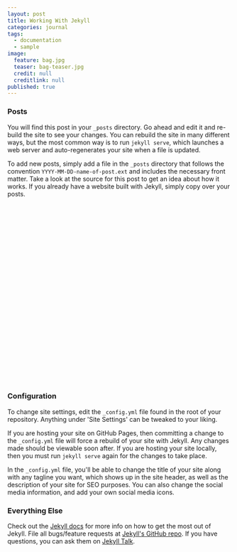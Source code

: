 ```yaml
---
layout: post
title: Working With Jekyll
categories: journal
tags:
  - documentation
  - sample
image:
  feature: bag.jpg
  teaser: bag-teaser.jpg
  credit: null
  creditlink: null
published: true
---
```



### Posts

You will find this post in your `_posts` directory. Go ahead and edit it and re-build the site to see your changes. You can rebuild the site in many different ways, but the most common way is to run `jekyll serve`, which launches a web server and auto-regenerates your site when a file is updated.

To add new posts, simply add a file in the `_posts` directory that follows the convention `YYYY-MM-DD-name-of-post.ext` and includes the necessary front matter. Take a look at the source for this post to get an idea about how it works. If you already have a website built with Jekyll, simply copy over your posts.

<div id="map" style="height: 400px;"></div>
<script>
var map = L.map('map').setView([51.4833, -3.1833], 10);

   L.tileLayer('https://api.mapbox.com/styles/v1/mapbox/light-v9/tiles/256/{z}/{x}/{y}?access_token=pk.eyJ1Ijoiam9obm55ZmJlYXQiLCJhIjoiY2oxbzF6emc2MDAzMzJxbW5pMmsycW10aSJ9.Daey0MGA6uFQ5XWAW7BV0w', {
    attribution: 'Map data &copy; <a href="http://openstreetmap.org">OpenStreetMap</a> contributors, <a href="http://creativecommons.org/licenses/by-sa/2.0/">CC-BY-SA</a>, Imagery © <a href="http://mapbox.com">Mapbox</a>',
    maxZoom: 18,
}).addTo(mymap);
</script>



### Configuration

To change site settings, edit the `_config.yml` file found in the root of your repository. Anything under 'Site Settings' can be tweaked to your liking.

If you are hosting your site on GitHub Pages, then committing a change to the `_config.yml` file will force a rebuild of your site with Jekyll. Any changes made should be viewable soon after. If you are hosting your site locally, then you must run `jekyll serve` again for the changes to take place.

In the `_config.yml` file, you'll be able to change the title of your site along with any tagline you want, which shows up in the site header, as well as the description of your site for SEO purposes. You can also change the social media information, and add your own social media icons.

### Everything Else

Check out the [Jekyll docs][jekyll-docs] for more info on how to get the most out of Jekyll. File all bugs/feature requests at [Jekyll's GitHub repo][jekyll-gh]. If you have questions, you can ask them on [Jekyll Talk][jekyll-talk].

[jekyll-docs]: http://jekyllrb.com/docs/home
[jekyll-gh]:   https://github.com/jekyll/jekyll
[jekyll-talk]: https://talk.jekyllrb.com/
